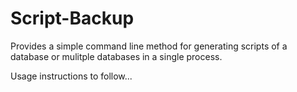 Script-Backup
=============

Provides a simple command line method for generating scripts of a database or mulitple databases in a single process.

Usage instructions to follow...
